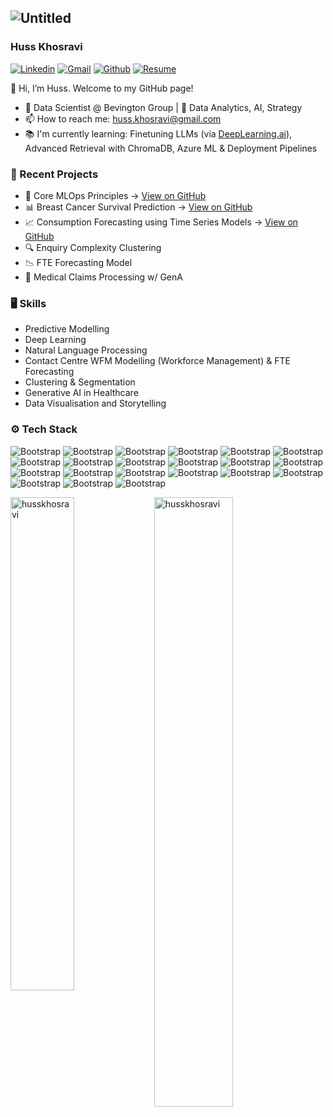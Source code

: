 ![Untitled](https://github.com/user-attachments/assets/fe8c1e28-764f-4475-8c5f-193475d15f99)
---
###  Huss Khosravi
[![Linkedin](https://img.shields.io/badge/-LinkedIn-blue?style=flat&logo=Linkedin&logoColor=white)](https://www.linkedin.com/in/huss-khosravi/) [![Gmail](https://img.shields.io/badge/-Gmail-c14438?style=flat&logo=Gmail&logoColor=white)](mailto:huss.khosravi@gmail.com) [![Github](https://img.shields.io/github/followers/husskhosravi?label=Follow&style=social)](https://github.com/husskhosravi) [![Resume](https://img.shields.io/badge/Resume-PDF-blue)](./Huss.Khosravi_Resume.pdf)

👋 Hi, I’m Huss. Welcome to my GitHub page!

-  💼 Data Scientist @ Bevington Group | 🧠 Data Analytics, AI, Strategy
-  📫 How to reach me: huss.khosravi@gmail.com
-  📚 I'm currently learning: Finetuning LLMs (via [DeepLearning.ai](https://www.deeplearning.ai)), Advanced Retrieval with ChromaDB,  Azure ML & Deployment Pipelines
### 🧠 Recent Projects
- 🚀 Core MLOps Principles → [View on GitHub](https://github.com/husskhosravi/simple-mlops-project)
- 📊 Breast Cancer Survival Prediction → [View on GitHub](https://github.com/husskhosravi/breast-cancer-survival)
- 📈 Consumption Forecasting using Time Series Models → [View on GitHub](https://github.com/husskhosravi/ML-timeseries-forecasting)
- 🔍 Enquiry Complexity Clustering
- 📉 FTE Forecasting Model
- 🧾 Medical Claims Processing w/ GenA
### 🖥 Skills
- Predictive Modelling
- Deep Learning
- Natural Language Processing
- Contact Centre WFM Modelling (Workforce Management) & FTE Forecasting
- Clustering & Segmentation
- Generative AI in Healthcare
- Data Visualisation and Storytelling
### ⚙️ Tech Stack
![Bootstrap](https://img.shields.io/badge/-Python-05122A?style=flat-square&logo=Python&color=353535) ![Bootstrap](https://img.shields.io/badge/-SQL-05122A?style=flat-square&logo=SQL&color=353535) ![Bootstrap](https://img.shields.io/badge/-Power%20BI-05122A?style=flat-square&logo=Power-BI&color=353535) ![Bootstrap](https://img.shields.io/badge/-Scikit%20Learn-05122A?style=flat-square&logo=Scikit-Learn&color=353535) ![Bootstrap](https://img.shields.io/badge/-TensorFlow-05122A?style=flat-square&logo=TensorFlow&color=353535) ![Bootstrap](https://img.shields.io/badge/-PyTorch-05122A?style=flat-square&logo=PyTorch&color=353535) ![Bootstrap](https://img.shields.io/badge/-MySQL-05122A?style=flat-square&logo=MySQL&color=353535) ![Bootstrap](https://img.shields.io/badge/-PostgreSQL-05122A?style=flat-square&logo=PostgreSQL&color=353535) ![Bootstrap](https://img.shields.io/badge/-Azure%20AWS-05122A?style=flat-square&logo=Azure-AWS&color=353535) ![Bootstrap](https://img.shields.io/badge/-GCP-05122A?style=flat-square&logo=GCP&color=353535) ![Bootstrap](https://img.shields.io/badge/-Snowflake-05122A?style=flat-square&logo=Snowflake&color=353535) ![Bootstrap](https://img.shields.io/badge/-Docker-05122A?style=flat-square&logo=Docker&color=353535) ![Bootstrap](https://img.shields.io/badge/-Kubernetes-05122A?style=flat-square&logo=Kubernetes&color=353535) ![Bootstrap](https://img.shields.io/badge/-CI/CD-05122A?style=flat-square&logo=CI/CD&color=353535) ![Bootstrap](https://img.shields.io/badge/-DBT-05122A?style=flat-square&logo=DBT&color=353535) ![Bootstrap](https://img.shields.io/badge/-Jupyter-05122A?style=flat-square&logo=Jupyter&color=353535) ![Bootstrap](https://img.shields.io/badge/-VS%20Code-05122A?style=flat-square&logo=VS-Code&color=353535) ![Bootstrap](https://img.shields.io/badge/-Pandas-05122A?style=flat-square&logo=Pandas&color=353535) ![Bootstrap](https://img.shields.io/badge/-Numpy-05122A?style=flat-square&logo=Numpy&color=353535) ![Bootstrap](https://img.shields.io/badge/-Matplotlib-05122A?style=flat-square&logo=Matplotlib&color=353535) ![Bootstrap](https://img.shields.io/badge/-Seaborn-05122A?style=flat-square&logo=Seaborn&color=353535)

<div>
  <img width="45%" align="left" src="https://github-readme-stats.vercel.app/api/top-langs?username=husskhosravi&show_icons=true&locale=en&layout=compact" alt="husskhosravi" />
  <img width="50%"  src="https://github-readme-streak-stats.herokuapp.com/?user=husskhosravi&" alt="husskhosravi" />
</div>

